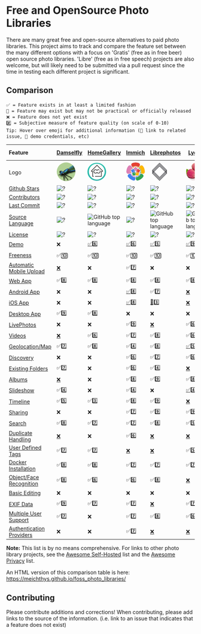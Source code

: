 # Free and OpenSource Photo Libraries

There are many great free and open-source alternatives to paid photo libraries. This project aims to track and compare the feature set between the many different options with a focus on 'Gratis' (free as in free beer) open source photo libraries. 'Libre' (free as in free speech) projects are also welcome, but will likely need to be submitted via a pull request since the time in testing each different project is significant.

## Comparison

```
✅ = Feature exists in at least a limited fashion
🚧 = Feature may exist but may not be practical or officially released
❌ = Feature does not yet exist
#️⃣ = Subjective measure of feature quality (on scale of 0-10)
Tip: Hover over emoji for additional information (🔗 link to related issue, 🔑 demo credentials, etc)
```

| Feature                                                            | [Damselfly](https://github.com/Webreaper/Damselfly)                                                | [HomeGallery](https://github.com/xemle/home-gallery)                                                 | [Immich](https://github.com/alextran1502/immich)                                          | [Librephotos](https://github.com/LibrePhotos/librephotos)                                           | [Lychee](https://github.com/LycheeOrg/Lychee)                                             | [Nextcloud Photos](https://github.com/nextcloud/photos/)                                                    | [Nextcloud Memories](https://github.com/pulsejet/memories)                                    | [Photonix](https://github.com/photonixapp/photonix)                                           | [Photofield](https://github.com/SmilyOrg/photofield)                                                      | [PiGallery2](https://github.com/bpatrik/pigallery2)                                               | [Photoprism](https://github.com/photoprism/photoprism)                                            | [Photoview](https://github.com/photoview/photoview)                                             | [Piwigo](https://github.com/Piwigo/Piwigo)                                                | [Snapcrescent](https://github.com/snapcrescent/snapcrescent)                                          |
| :----------------------------------------------------------------- | :------------------------------------------------------------------------------------------------- | ------------------------------------------------------------------------------------------------------ | ------------------------------------------------------------------------------------------- | ----------------------------------------------------------------------------------------------------- | ------------------------------------------------------------------------------------------- | ------------------------------------------------------------------------------------------------------------- | ----------------------------------------------------------------------------------------------- | ----------------------------------------------------------------------------------------------- | ----------------------------------------------------------------------------------------------------------- | --------------------------------------------------------------------------------------------------- | --------------------------------------------------------------------------------------------------- | ------------------------------------------------------------------------------------------------- | ------------------------------------------------------------------------------------------- | ------------------------------------------------------------------------------------------------------- |
| Logo                                                               | <img src="logos/damselfly.png" style="width: 50px; border-radius: 100%"  alt="Dameslfly  Logo"/>   | <img src="logos/homegallery.png" style="width: 50px; border-radius: 100%"  alt="HomeGallery  Logo"/> | <img src="logos/immich.svg" style="width: 50px; border-radius: 100%"  alt="Immich Logo"/> | <img src="logos/librephotos.png" style="width: 50px; border-radius: 100%"  alt="Librephotos Logo"/> | <img src="logos/lychee.png" style="width: 50px; border-radius: 100%"  alt="Lychee Logo"/> | <img src="logos/nextcloudphotos.png" style="width: 50px; border-radius: 100%"  alt="NextcloudPhotos Logo"/> | <img src="logos/memories.svg" style="width: 50px; border-radius: 100%"  alt="Memories Logo"/> | <img src="logos/photonix.svg" style="width: 50px; border-radius: 100%"  alt="Photonix Logo"/> | <img src="logos/photofield.png" style="width: 50px; border-radius: 100%"  alt="Photofield Logo"/>         | <img src="logos/pigallery2.png" style="width: 50px; border-radius: 100%"  alt="PiGallery2 Logo"/> | <img src="logos/photoprism.png" style="width: 50px; border-radius: 100%"  alt="Photoprism Logo"/> | <img src="logos/photoview.png" style="width: 50px; border-radius: 100%"  alt="Photoview Logo"/> | <img src="logos/piwigo.png" style="width: 50px; border-radius: 100%"  alt="Piwigo Logo"/> | <img src="logos/snapcrescent.png" style="width: 50px; border-radius: 100%"  alt="Snapcrescent Logo"/> |
| [Github Stars](features.md#github-stars)                           | ![?](https://img.shields.io/github/stars/Webreaper/Damselfly?label=%20)                            | ![?](https://img.shields.io/github/stars/xemle/home-gallery?label=%20)                               | ![?](https://img.shields.io/github/stars/alextran1502/immich?label=%20)                   | ![?](https://img.shields.io/github/stars/LibrePhotos/librephotos?label=%20)                         | ![?](https://img.shields.io/github/stars/LycheeOrg/Lychee?label=%20)                      | ![?](https://img.shields.io/github/stars/nextcloud/photos?label=%20)                                        | ![?](https://img.shields.io/github/stars/pulsejet/memories?label=%20)                         | ![?](https://img.shields.io/github/stars/photonixapp/photonix?label=%20)                      | ![?](https://img.shields.io/github/stars/smilyorg/photofield?label=%20)                                   | ![?](https://img.shields.io/github/stars/bpatrik/pigallery2?label=%20)                            | ![?](https://img.shields.io/github/stars/photoprism/photoprism?label=%20)                         | ![?](https://img.shields.io/github/stars/photoview/photoview?label=%20)                         | ![?](https://img.shields.io/github/stars/Piwigo/Piwigo?label=%20)                         | ![?](https://img.shields.io/github/stars/snapcrescent/snapcrescent?label=%20)                         |
| [Contributors](features.md#contributors)                           | ![?](https://img.shields.io/github/contributors/webreaper/damselfly?label=%20)                     | ![?](https://img.shields.io/github/contributors/xemle/home-gallery?label=%20)                        | ![?](https://img.shields.io/github/contributors/alextran1502/immich?label=%20)       | ![?](https://img.shields.io/github/contributors/librephotos/librephotos?label=%20)        | ![?](https://img.shields.io/github/contributors/lycheeorg/lychee?label=%20)   | ![?](https://img.shields.io/github/contributors/nextcloud/photos?label=%20)                                  | ![?](https://img.shields.io/github/contributors/pulsejet/memories?label=%20)                                            | ![?](https://img.shields.io/github/contributors/photonixapp/photonix?label=%20)                      | ![?](https://img.shields.io/github/contributors/smilyorg/photofield?label=%20)              | ![?](https://img.shields.io/github/contributors/bpatrik/pigallery2?label=%20)        | ![?](https://img.shields.io/github/contributors/photoprism/photoprism?label=%20)                        | ![?](https://img.shields.io/github/contributors/photoview/photoview?label=%20)                                    | ![?](https://img.shields.io/github/contributors/Piwigo/Piwigo?label=%20)                           | ![?](https://img.shields.io/github/contributors/snapcrescent/snapcrescent?label=%20)                           |
| [Last Commit](features.md#last-commit)                             | ![?](https://img.shields.io/github/last-commit/webreaper/damselfly/master?label=%20)               | ![?](https://img.shields.io/github/last-commit/xemle/home-gallery/master?label=%20)                  | ![?](https://img.shields.io/github/last-commit/alextran1502/immich/main?label=%20)       | ![?](https://img.shields.io/github/last-commit/librephotos/librephotos/dev?label=%20)        | ![?](https://img.shields.io/github/last-commit/lycheeorg/lychee/master?label=%20)   | ![?](https://img.shields.io/github/last-commit/nextcloud/photos/master?label=%20)                                  | ![?](https://img.shields.io/github/last-commit/pulsejet/memories/master?label=%20)                                            | ![?](https://img.shields.io/github/last-commit/photonixapp/photonix/master?label=%20)                      | ![?](https://img.shields.io/github/last-commit/smilyorg/photofield/main?label=%20)              | ![?](https://img.shields.io/github/last-commit/bpatrik/pigallery2/master?label=%20)        | ![?](https://img.shields.io/github/last-commit/photoprism/photoprism/develop?label=%20)                        | ![?](https://img.shields.io/github/last-commit/photoview/photoview/master?label=%20)                                    | ![?](https://img.shields.io/github/last-commit/Piwigo/Piwigo/master?label=%20)                           | ![?](https://img.shields.io/github/last-commit/snapcrescent/snapcrescent/main?label=%20)                           |
| [Source Language](features.md#source-language)                     | ![?](https://img.shields.io/github/languages/top/Webreaper/Damselfly)                              | ![GitHub top language](https://img.shields.io/github/languages/top/xemle/home-gallery)               | ![?](https://img.shields.io/github/languages/top/alextran1502/immich)   | ![GitHub top language](https://img.shields.io/github/languages/top/librephotos/librephotos)    | ![GitHub top language](https://img.shields.io/github/languages/top/lycheeorg/lychee)        | ![GitHub top language](https://img.shields.io/github/languages/top/nextcloud/photos)              | ![GitHub top language](https://img.shields.io/github/languages/top/pulsejet/memories)                   | ![GitHub top language](https://img.shields.io/github/languages/top/photonixapp/photonix)          | ![GitHub top language](https://img.shields.io/github/languages/top/smilyorg/photofield)            | ![GitHub top language](https://img.shields.io/github/languages/top/bpatrik/pigallery2)                 | ![GitHub top language](https://img.shields.io/github/languages/top/photoprism/photoprism)         | ![GitHub top language](https://img.shields.io/github/languages/top/photoview/photoview)           | ![GitHub top language](https://img.shields.io/github/languages/top/piwigo/piwigo)    | ![GitHub top language](https://img.shields.io/github/languages/top/snapcrescent/snapcrescent)        |
| [License](features.md#license)                                     | ![?](https://img.shields.io/github/license/Webreaper/Damselfly?label=%20)                          | ![?](https://img.shields.io/github/license/xemle/home-gallery?label=%20)                             | ![?](https://img.shields.io/github/license/alextran1502/immich?label=%20)                 | ![?](https://img.shields.io/github/license/LibrePhotos/librephotos?label=%20)                       | ![?](https://img.shields.io/github/license/LycheeOrg/Lychee?label=%20)                    | ![?](https://img.shields.io/github/license/nextcloud/photos?label=%20)                                      | ![?](https://img.shields.io/github/license/pulsejet/memories?label=%20)                       | ![?](https://img.shields.io/github/license/photonixapp/photonix?label=%20)                    | ![?](https://img.shields.io/github/license/smilyorg/photofield?label=%20)                                 | ![?](https://img.shields.io/github/license/bpatrik/pigallery2?label=%20)                          | ![?](https://img.shields.io/static/v1?label=%20&message=GPL-3.0&color=orange)                     | ![?](https://img.shields.io/github/license/photoview/photoview?label=%20)                       | ![?](https://img.shields.io/github/license/Piwigo/Piwigo?label=%20)                       | ![?](https://img.shields.io/github/license/snapcrescent/snapcrescent?label=%20)                       |
| [Demo](features.md#demo)                                           | ❌                                                                                                 | [✅](https://demo.home-gallery.org/https://demo.photoprism.app/library/brow)6️⃣                       | [✅](https://demo.immich.app/)6️⃣                                                       | [✅](https://demo2.librephotos.com/ "User:demo Pass:demo1234")5️⃣                                 | [✅](https://lychee-demo.fly.dev/ "User:admin Pass:admin")9️⃣                                    | [✅](https://nextcloud.com/instant-trial/)4️⃣                                                             | [✅](https://demo.memories.gallery/apps/memories/)8️⃣                                       | [✅](https://demo.photonix.org/login)8️⃣                                                    | [✅](https://demo.photofield.dev/)6️⃣                                                                   | [✅](https://pigallery2.onrender.com/)8️⃣                                                       | [✅](https://demo.photoprism.app/library/browse)9️⃣                                             | [✅](https://photos.qpqp.dk/ "User:demo Pass:demo")9️⃣                                        | [✅](https://piwigo.org/demo)9️⃣                                                        | [✅](https://demo.snapcrescent.app)9️⃣                                                              |
| [Freeness](features.md#freeness)                                   | ✅🔟                                                                                               | ✅🔟                                                                                                 | ✅🔟                                                                                      | ✅🔟                                                                                                | ✅🔟                                                                                      | ✅🔟                                                                                                        | ✅🔟                                                                                          | ✅🔟                                                                                          | ✅🔟                                                                                                      | ✅🔟                                                                                              | [🚧](https://photoprism.app/get)7️⃣                                                             | ✅🔟                                                                                            | ✅🔟                                                                                      | ✅🔟                                                                                                  |
| [Automatic Mobile Upload](features.md#automatic-mobile-upload)     | [❌](https://github.com/Webreaper/Damselfly/issues/40)                                             | ❌                                                                                                   | ✅7️⃣                                                                                   | ❌                                                                                                  | ❌                                                                                        | ✅7️⃣                                                                                                     | ✅7️⃣                                                                                       | ❌                                                                                            | ❌                                                                                                        | ❌                                                                                                | ✅6️⃣                                                                                           | [❌](https://github.com/photoview/photoview/issues/129)                                         | ✅7️⃣                                                                                   | ✅7️⃣                                                                                               |
| [Web App](features.md#web-app)                                     | ✅8️⃣                                                                                               | ✅8️⃣                                                                                                 | ✅8️⃣                                                                                   | ✅8️⃣                                                                                             | ✅8️⃣                                                                                   | ✅7️⃣                                                                                                     | ✅9️⃣                                                                                       | ✅7️⃣                                                                                       | ✅9️⃣                                                                                                   | ✅7️⃣                                                                                           | ✅7️⃣                                                                                           | ✅8️⃣                                                                                         | ✅8️⃣                                                                                   | ✅7️⃣                                                                                               |
| [Android App](features.md#android-app)                             | ❌                                                                                                 | ❌                                                                                                   | [✅](https://github.com/alextran1502/immich#step-4-run-mobile-app)8️⃣                   | ✅[7️⃣](https://github.com/savvasdalkitsis/uhuruphotos-android)                                   | [❌](https://github.com/LycheeOrg/Lychee/issues/1013)                                     | [✅](https://github.com/nextcloud/android)3️⃣                                                             | [✅](https://github.com/pulsejet/memories/issues/180)7️⃣                                    | ✅[4️⃣](https://github.com/photonixapp/photonix-mobile)                                     | ❌                                                                                                        | ❌                                                                                                | [🚧](https://docs.photoprism.app/user-guide/pwa/)4️⃣                                            | [🚧](https://github.com/photoview/photoview/issues/701)3️⃣                                    | [✅](https://www.piwigo.org/mobile-applications)7️⃣                                     | [✅](https://github.com/snapcrescent/snapcrescent/releases)7️⃣                                      |
| [iOS App](features.md#ios-app)                                     | ❌                                                                                                 | ❌                                                                                                   | [✅](https://github.com/alextran1502/immich#step-4-run-mobile-app)8️⃣                   | [🚧](https://github.com/LibrePhotos/librephotos-mobile)3️⃣                                        | [❌](https://github.com/LycheeOrg/Lychee/issues/1013)                                     | [✅](https://github.com/nextcloud/ios)3️⃣                                                                 | [✅](https://github.com/nextcloud/ios)3️⃣                                                   | ✅[4️⃣](https://github.com/photonixapp/photonix-mobile)                                     | ❌                                                                                                        | ❌                                                                                                | [🚧](https://docs.photoprism.app/user-guide/pwa/)4️⃣                                            | [✅](https://apps.apple.com/dk/app/photoview-media-gallery/id1578380271)6️⃣                   | [✅](https://www.piwigo.org/mobile-applications)7️⃣                                     | ❌                                                                                                    |
| [Desktop App](features.md#desktop-app)                             | ✅9️⃣                                                                                               | ✅8️⃣                                                                                                 | ❌                                                                                        | ❌                                                                                                  | ❌                                                                                        | [✅](https://github.com/nextcloud/desktop)2️⃣                                                             | [✅](https://github.com/nextcloud/desktop)2️⃣                                               | [❌](https://github.com/photonixapp/photonix/issues/61)                                       | ❌                                                                                                        | ❌                                                                                                | ❌                                                                                                | ❌                                                                                              | ❌                                                                                        | ❌                                                                                                    |
| [LivePhotos](features.md#livephotos)                               | ❌                                                                                                 | ❌                                                                                                   | ✅9️⃣                                                                                   | [❌](https://github.com/LibrePhotos/librephotos/issues/287)                                         | ✅[6️⃣](https://github.com/LycheeOrg/Lychee/issues/1283)                                | [✅️3️⃣](https://github.com/nextcloud/photos/issues/344)                                                 | ✅8️⃣                                                                                       | [❌](https://github.com/photonixapp/photonix/issues/250)                                      | [❌](https://github.com/SmilyOrg/photofield/issues/52)                                                    | ❌                                                                                                | ✅7️⃣                                                                                           | [❌](https://github.com/photoview/photoview/issues/273)                                         | [❌](https://github.com/Piwigo/Piwigo/issues/1677)                                        | ❌                                                                                                    |
| [Videos](features.md#videos)                                       | [❌](https://github.com/Webreaper/Damselfly/issues/82)                                             | ✅6️⃣                                                                                                 | ✅[7️⃣](https://github.com/immich-app/immich/issues/203)                                | ✅8️⃣                                                                                             | ✅6️⃣                                                                                   | ✅5️⃣                                                                                                     | ✅7️⃣                                                                                       | [❌](https://github.com/photonixapp/photonix/issues/295)                                      | [✅](https://github.com/SmilyOrg/photofield/issues/27)3️⃣                                               | ✅8️⃣                                                                                           | ✅7️⃣                                                                                           | ✅7️⃣                                                                                         | ✅4️⃣                                                                                   | ✅7️⃣                                                                                               |
| [Geolocation/Map](features.md#geolocation/map)                     | ✅7️⃣                                                                                               | ✅8️⃣                                                                                                 | ✅4️⃣                                                                                   | ✅8️⃣                                                                                             | [✅5️⃣](https://github.com/LycheeOrg/Lychee/issues/1051)                                | ✅6️⃣                                                                                                     | ✅9️⃣                                                                                       | ✅9️⃣                                                                                       | ✅8️⃣                                                                                                        | ✅8️⃣                                                                                           | ✅6️⃣                                                                                           | ✅8️⃣                                                                                         | ✅7️⃣                                                                                   | ❌                                                                                                    |
| [Discovery](features.md#discovery)                                 | ❌                                                                                                 | ❌                                                                                                   | ✅6️⃣                                                                                   | ✅7️⃣                                                                                             | ✅6️⃣                                                                                   | ✅6️⃣                                                                                                     | ✅7️⃣                                                                                       | ❌                                                                                            | ❌                                                                                                        | ❌                                                                                                | ✅6️⃣                                                                                           | ❌                                                                                              | ✅1️⃣                                                                                   | ❌                                                                                                    |
| [Existing Folders](features.md#existing-folders)                   | ✅7️⃣                                                                                               | ❌                                                                                                   | ✅[6️⃣](https://immich.app/docs/features/libraries#external-libraries)                  | ✅4️⃣                                                                                             | [❌](https://github.com/LycheeOrg/Lychee/issues/1096)                                     | ✅7️⃣                                                                                                     | ✅9️⃣                                                                                       | [❌](https://github.com/photonixapp/photonix/issues/411)                                      | ✅[4️⃣](https://github.com/SmilyOrg/photofield/issues/45)                                               | ✅5️⃣                                                                                           | ✅9️⃣                                                                                           | ✅5️⃣                                                                                         | [✅](https://github.com/Piwigo/Piwigo/issues/960)7️⃣                                    | ❌                                                                                                    |
| [Albums](features.md#albums)                                       | [❌](https://github.com/Webreaper/Damselfly/issues/238)                                            | ❌                                                                                                   | ✅8️⃣                                                                                   | ✅9️⃣                                                                                             | ✅8️⃣                                                                                   | ✅4️⃣                                                                                                     | ✅8️⃣                                                                                       | ✅5️⃣                                                                                       | ❌                                                                                                        | ✅6️⃣                                                                                           | ✅8️⃣                                                                                           | ✅6️⃣                                                                                         | ✅8️⃣                                                                                   | ✅5️⃣                                                                                               |
| [Slideshow](features.md#slideshow)                                 | ✅4️⃣                                                                                               | ❌                                                                                                   | ✅4️⃣                                                                                   | ❌                                                                                                  | [✅4️⃣](https://github.com/LycheeOrg/Lychee/pull/1819)                                                                                   | ✅5️⃣                                                                                                     | ✅5️⃣                                                                                       | [❌](https://github.com/photonixapp/photonix/issues/427)                                      | ✅6️⃣                                                                                                   | ✅7️⃣                                                                                           | ✅6️⃣                                                                                           | [❌](https://github.com/photoview/photoview/issues/51)                                          | ✅5️⃣                                                                                   | ❌                                                                                                    |
| [Timeline](features.md#timeline)                                   | ✅5️⃣                                                                                               | ✅3️⃣                                                                                              | ✅8️⃣                                                                                   | ✅9️⃣                                                                                             | [❌](https://github.com/LycheeOrg/Lychee/issues/1050)                                     | ✅4️⃣                                                                                                     | ✅9️⃣                                                                                       | ✅5️⃣                                                                                       | ✅6️⃣                                                                                                   | ✅5️⃣                                                                                           | ✅5️⃣                                                                                           | ✅9️⃣                                                                                         | ✅3️⃣                                                                                   | ✅5️⃣                                                                                               |
| [Sharing](features.md#sharing)                                     | ❌                                                                                                 | ❌                                                                                                   | ✅7️⃣                                                                                   | ✅9️⃣                                                                                             | ✅9️⃣                                                                                   | ✅8️⃣                                                                                                     | ✅9️⃣                                                                                       | ❌                                                                                            | ❌                                                                                                        | ✅7️⃣                                                                                           | ✅7️⃣                                                                                           | ✅8️⃣                                                                                         | ✅5️⃣                                                                                   | ✅5️⃣                                                                                               |
| [Search](features.md#search)                                       | ✅8️⃣                                                                                               | ✅7️⃣                                                                                              | ✅7️⃣                                                                                   | ✅8️⃣                                                                                             | ✅5️⃣                                                                                   | ✅4️⃣                                                                                                     | ✅4️⃣                                                                                       | ✅8️⃣                                                                                       | ✅9️⃣                                                                                                   | ✅7️⃣                                                                                           | ✅8️⃣                                                                                           | ✅5️⃣                                                                                         | ✅7️⃣                                                                                   | ❌                                                                                                    |
| [Duplicate Handling](features.md#duplicate-handling)               | [❌](https://github.com/Webreaper/Damselfly/issues/97)                                             | ❌                                                                                                   | ✅6️⃣                                                                                   | [❌](https://github.com/LibrePhotos/librephotos/issues/753)                                         | [❌](https://github.com/LycheeOrg/Lychee/issues/1762)                                     | ✅[6️⃣](https://apps.nextcloud.com/apps/mediadc)                                                          | ✅[6️⃣](https://apps.nextcloud.com/apps/mediadc)                                            | [❌](https://github.com/photonixapp/photonix/issues/422)                                      | ❌                                                                                                        | ✅5️⃣                                                                                           | ✅[6️⃣](https://docs.photoprism.app/user-guide/library/duplicates/)                             | [❌](https://github.com/photoview/photoview/issues/801)                                         | ✅6️⃣                                                                                   | ✅7️⃣                                                                                               |
| [User Defined Tags](features.md#photo-tagging)                     | ✅7️⃣                                                                                               | ✅7️⃣                                                                                              | [❌](https://github.com/immich-app/immich/issues/838)                                     | [❌](https://github.com/LibrePhotos/librephotos/issues/525)                                         | ✅5️⃣                                                                                   | ✅️3️⃣                                                                                                   | [✅️](https://github.com/pulsejet/memories/issues/487)6️⃣                                  | ✅6️⃣                                                                                       | ✅6️⃣                                                                                                   | ❌                                                                                                | ✅5️⃣                                                                                           | ❌                                                                                              | ✅7️⃣                                                                                   | ❌                                                                                                    |
| [Docker Installation](features.md#docker-installation)             | ✅8️⃣                                                                                               | ✅8️⃣                                                                                              | ✅7️⃣                                                                                   | ✅7️⃣                                                                                             | ✅7️⃣                                                                                   | [✅](https://github.com/nextcloud/all-in-one#nextcloud-all-in-one)6️⃣                                     | [✅](https://github.com/nextcloud/all-in-one#nextcloud-all-in-one)6️⃣                       | ✅8️⃣                                                                                       | ✅7️⃣                                                                                                   | ✅7️⃣                                                                                           | ✅6️⃣                                                                                           | ✅8️⃣                                                                                         | [✅](https://hub.docker.com/r/linuxserver/piwigo)7️⃣                                    | ✅8️⃣                                                                                               |
| [Object/Face Recognition](features.md#object/face-recognition)     | ✅8️⃣                                                                                               | ✅6️⃣                                                                                              | ✅6️⃣                                                                                   | ✅8️⃣                                                                                             | [❌](https://github.com/LycheeOrg/Lychee/issues/1266)                                     | [✅8️⃣](https://github.com/nextcloud/recognize)                                                           | [✅8️⃣](https://github.com/nextcloud/recognize)                                             | ✅8️⃣                                                                                       | ✅7️⃣                                                                                                   | ✅6️⃣                                                                                           | ✅9️⃣                                                                                           | ✅6️⃣                                                                                         | [✅](https://github.com/Piwigo/Piwigo/issues/1159)5️⃣                                   | ❌                                                                                                    |
| [Basic Editing](features.md#basic-editing)                         | ❌                                                                                                 | ❌                                                                                                   | ❌                                                                                        | ❌                                                                                                  | ❌                                                                                        | ✅6️⃣                                                                                                     | ✅6️⃣                                                                                       | ❌                                                                                            | ❌                                                                                                        | ❌                                                                                                | ❌                                                                                                | ❌                                                                                              | ❌                                                                                        | ❌                                                                                                    |
| [EXIF Data](features.md#exif-data)                                 | ✅9️⃣                                                                                               | ✅7️⃣                                                                                              | ✅7️⃣                                                                                   | [❌](https://github.com/LibrePhotos/librephotos/issues/77)                                          | ✅7️⃣                                                                                   | [❌](https://github.com/nextcloud/photos/issues/226)                                                        | ✅8️⃣                                                                                       | ✅7️⃣                                                                                       | ✅️3️⃣ | ✅7️⃣                                                                                           | ✅9️⃣                                                                                           | ✅7️⃣                                                                                         | ✅6️⃣                                                                                   | ✅7️⃣                                                                                               |
| [Multiple User Support](features.md#multiple-user-support)         | ✅7️⃣                                                                                               | ❌                                                                                                   | ✅7️⃣                                                                                   | ✅8️⃣                                                                                             | ✅6️⃣                                                                                   | ✅9️⃣                                                                                                     | ✅9️⃣                                                                                       | ✅7️⃣                                                                                       | [❌](https://github.com/SmilyOrg/photofield/issues/28)                                                    | ✅7️⃣                                                                                           | [❌](https://github.com/photoprism/photoprism/issues/98)                                          | ✅6️⃣                                                                                         | ✅8️⃣                                                                                   | ✅5️⃣                                                                                               |
| [Authentication Providers](features.md#authentication-providers)   | ❌                                                                                                 | ❌                                                                                                   | ✅7️⃣                                                                                   | [❌](https://github.com/LibrePhotos/librephotos/issues/616)                                         | [❌](https://github.com/LycheeOrg/Lychee/issues/1844)                                     | ✅9️⃣                                                                                                     | ✅9️⃣                                                                                       | [❌](https://github.com/photonixapp/photonix/issues/432)                                      | ❌                                                                                                        | [❌](https://github.com/bpatrik/pigallery2/issues/389)                                            | [🚧](https://github.com/photoprism/photoprism/issues/782)                                         | [❌](https://github.com/photoview/photoview/issues/624)                                         | ✅5️⃣                                                                                   | ❌                                                                                                    |

**Note:** This list is by no means comprehensive. For links to other photo library projects, see the [Awesome Self-Hosted](https://github.com/awesome-selfhosted/awesome-selfhosted#photo-and-video-galleries) list and the [Awesome Privacy](https://github.com/pluja/awesome-privacy#photo-storage) list.

An HTML version of this comparison table is here: https://meichthys.github.io/foss_photo_libraries/

## Contributing

Please contribute additions and corrections!
When contributing, please add links to the source of the information.
(i.e. link to an issue that indicates that a feature does not exist)
